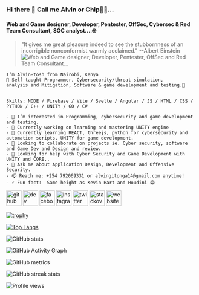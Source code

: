 ### Hi there 👋 Call me Alvin or Chip:hamster::paw_prints:...
#### Web and Game designer, Developer, Pentester, OffSec, Cybersec & Red Team Consultant, SOC analyst....:nerd_face: 
> "It gives me great pleasure indeed to see the stubbornness of an incorrigible nonconformist warmly acclaimed." --Albert Einstein
![Web and Game designer, Developer, Pentester, OffSec and Red Team Consultant...  ](https://github.com/alvin-tosh/alvin-tosh/blob/main/Alvin%20Gitonga.png)

```
I’m Alvin-tosh from Nairobi, Kenya
👀 Self-taught Programmer, Cybersecurity/threat simulation, 
analysis and Mitigation, Software & game development and testing.🤗


Skills: NODE / Firebase / Vite / Svelte / Angular / JS / HTML / CSS / PYTHON / C++ / UNITY / GO / C#

- 👀 I’m interested in Programming, cybersecurity and game development and testing.
- 🔭 Currently working on learning and mastering UNITY engine  
- 🌱 Currently learning REACT, threejs, python for cybersecurity and automation scripts, UNITY for game development.
- 👯 Looking to collaborate on projects ie. Cyber security, software and Game Dev and Design and review. 
- 🤔 Looking for help with Cyber Security and Game Development with UNITY and CORE.. 
- 💬 Ask me about Application Design, Development and Offensive Security. 
- 📫 Reach me: +254 792069331 or alvingitonga14@gmail.com anytime! 
- ⚡ Fun fact:  Same height as Kevin Hart and Houdini 😂 
```


[<img src='https://cdn.jsdelivr.net/npm/simple-icons@3.0.1/icons/github.svg' alt='github' height='40'>](https://github.com/alvin-tosh)  [<img src='https://cdn.jsdelivr.net/npm/simple-icons@3.0.1/icons/dev-dot-to.svg' alt='dev' height='40'>](https://dev.to/alvin_tosh)  [<img src='https://cdn.jsdelivr.net/npm/simple-icons@3.0.1/icons/facebook.svg' alt='facebook' height='40'>](https://www.facebook.com/GITONGAalvin)  [<img src='https://cdn.jsdelivr.net/npm/simple-icons@3.0.1/icons/instagram.svg' alt='instagram' height='40'>](https://www.instagram.com/_palpatine69/)  [<img src='https://cdn.jsdelivr.net/npm/simple-icons@3.0.1/icons/twitter.svg' alt='twitter' height='40'>](https://twitter.com/_Lord_Heathen)  [<img src='https://cdn.jsdelivr.net/npm/simple-icons@3.0.1/icons/stackoverflow.svg' alt='stackoverflow' height='40'>](https://stackoverflow.com/users/user:18108613)  [<img src='https://cdn.jsdelivr.net/npm/simple-icons@3.0.1/icons/icloud.svg' alt='website' height='40'>](https://chat-dapp.surge.sh/)  

[![trophy](https://github-profile-trophy.vercel.app/?username=alvin-tosh)](https://github.com/ryo-ma/github-profile-trophy)

[![Top Langs](https://github-readme-stats.vercel.app/api/top-langs/?username=alvin-tosh)](https://github.com/anuraghazra/github-readme-stats)

![GitHub stats](https://github-readme-stats.vercel.app/api?username=alvin-tosh&show_icons=true&count_private=true)  

![GitHub Activity Graph](https://activity-graph.herokuapp.com/graph?username=alvin-tosh)  

![GitHub metrics](https://metrics.lecoq.io/alvin-tosh)  

![GitHub streak stats](https://github-readme-streak-stats.herokuapp.com/?user=alvin-tosh)  

![Profile views](https://gpvc.arturio.dev/alvin-tosh)  

<!---
alvin-tosh/alvin-tosh is a ✨ special ✨ repository because its `README.md` (this file) appears on your GitHub profile.
You can click the Preview link to take a look at your changes.
--->
